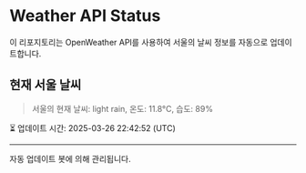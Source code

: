 
# Weather API Status

이 리포지토리는 OpenWeather API를 사용하여 서울의 날씨 정보를 자동으로 업데이트합니다.

## 현재 서울 날씨
> 서울의 현재 날씨: light rain, 온도: 11.8°C, 습도: 89%

⏳ 업데이트 시간: 2025-03-26 22:42:52 (UTC)

---
자동 업데이트 봇에 의해 관리됩니다.

